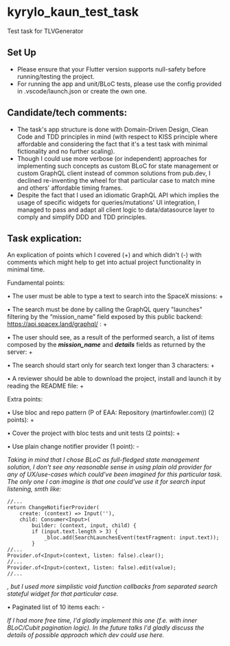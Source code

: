# kyrylo_kaun_test_task

Test task for TLVGenerator

## Set Up 

- Please ensure that your Flutter version supports null-safety before running/testing the project.
- For running the app and unit/BLoC tests, please use the config provided in .vscode/launch.json or create the own one.

## Candidate/tech comments:

- The task's app structure is done with Domain-Driven Design, Clean Code and TDD principles in mind (with respect to KISS principle where affordable and considering the fact that it's a test task with minimal fictionality and no further scaling).
- Though I could use more verbose (or independent) approaches for implementing such concepts as custom BLoC for state management or custom GraphQL client instead of common solutions from pub.dev, I declined re-inventing the wheel for that particular case to match mine and others' affordable timing frames.
- Despite the fact that I used an idiomatic GraphQL API which implies the usage of specific widgets for queries/mutations' UI integration, I managed to pass and adapt all client logic to data/datasource layer to comply and simplify DDD and TDD principles.

## Task explication:

An explication of points which I covered (+) and which didn't (-) with comments which might help to get into actual project functionality in minimal time.

Fundamental points:

•	The user must be able to type a text to search into the SpaceX missions: +

•	The search must be done by calling the GraphQL query "launches" filtering by the “mission_name” field exposed by this public backend: https://api.spacex.land/graphql/ : +

•	The user should see, as a result of the performed search, a list of items composed by the ***mission_name*** and ***details*** fields as returned by the server: +

•	The search should start only for search text longer than 3 characters: +

•	A reviewer should be able to download the project, install and launch it by reading the README file: +

Extra points:

•	Use bloc and repo pattern (P of EAA: Repository (martinfowler.com)) (2 points): +

•	Cover the project with bloc tests and unit tests (2 points): +

•	Use plain change notifier provider (1 point): - 

*Taking in mind that I chose BLoC as full-fledged state management solution, I don't see any reasonable sense in using plain old provider for any of UX/use-cases which could've been imagined for this particular task.
The only one I can imagine is that one could've use it for search input listening, smth like:*
```
//...
return ChangeNotifierProvider(
    create: (context) => Input(''),
    child: Consumer<Input>(
        builder: (context, input, child) {
        if (input.text.length > 3) {
            _bloc.add(SearchLaunchesEvent(textFragment: input.text));
        }
//...
Provider.of<Input>(context, listen: false).clear();
//...
Provider.of<Input>(context, listen: false).edit(value);
//...
```
*, but I used more simplistic void function callbacks from separated search stateful widget for that particular case.*

•	Paginated list of 10 items each: - 

*If I had more free time, I'd gladly implement this one (f.e. with inner BLoC/Cubit pagination logic). In the future talks I'd gladly discuss the details of possible approach which dev could use here.*
